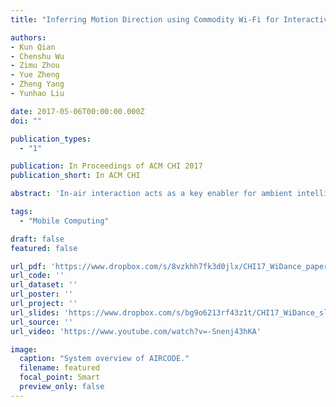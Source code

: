 ```yaml
---
title: "Inferring Motion Direction using Commodity Wi-Fi for Interactive Exergames"

authors:
- Kun Qian
- Chenshu Wu
- Zimu Zhou
- Yue Zheng
- Zheng Yang
- Yunhao Liu

date: 2017-05-06T00:00:00.000Z
doi: ""

publication_types:
  - "1"

publication: In Proceedings of ACM CHI 2017
publication_short: In ACM CHI

abstract: 'In-air interaction acts as a key enabler for ambient intelligence and augmented reality. As an increasing popular example, exergames, and the alike gesture recognition applications, have attracted extensive research in designing accurate, pervasive and low-cost user interfaces. Recent advances in wireless sensing show promise for a ubiquitous gesture-based interaction interface with Wi-Fi. In this work, we extract complete information of motion-induced Doppler shifts with only commodity Wi-Fi. The key insight is to harness antenna diversity to carefully eliminate random phase shifts while retaining relevant Doppler shifts. We further correlate Doppler shifts with motion directions, and propose a light-weight pipeline to detect, segment, and recognize motions without training. On this basis, we present WiDance, a Wi-Fi-based user interface, which we utilize to design and prototype a contactless dance-pad exergame. Experimental results in typical indoor environment demonstrate a superior performance with an accuracy of 92%, remarkably outperforming prior approaches.'

tags:
  - "Mobile Computing"

draft: false
featured: false

url_pdf: 'https://www.dropbox.com/s/8vzkhh7fk3d0jlx/CHI17_WiDance_paper.pdf?dl=0'
url_code: ''
url_dataset: ''
url_poster: ''
url_project: ''
url_slides: 'https://www.dropbox.com/s/bg9o6213rf43z1t/CHI17_WiDance_slides.pptx?dl=0'
url_source: ''
url_video: 'https://www.youtube.com/watch?v=-Snenj43hKA'

image:
  caption: "System overview of AIRCODE."
  filename: featured
  focal_point: Smart
  preview_only: false
---
```

